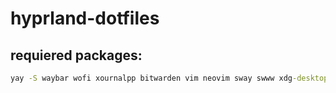  # hyprland-dotfiles
 ## requiered packages:
```cmd
yay -S waybar wofi xournalpp bitwarden vim neovim sway swww xdg-desktop-protal-hyprland mako polkit-dumb-agent firewalld blueman nm-connection-editor
```
